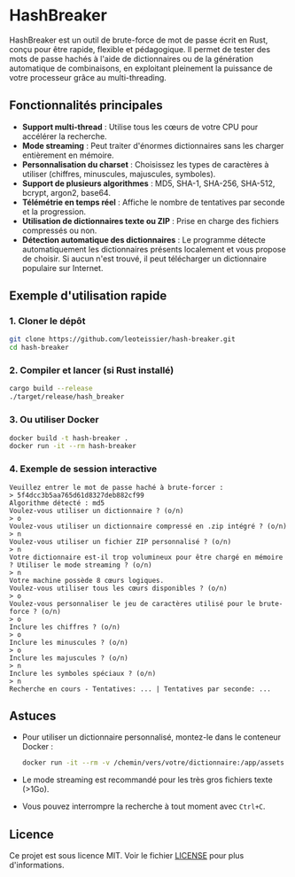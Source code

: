 # HashBreaker

HashBreaker est un outil de brute-force de mot de passe écrit en Rust, conçu pour être rapide, flexible et pédagogique. Il permet de tester des mots de passe hachés à l'aide de dictionnaires ou de la génération automatique de combinaisons, en exploitant pleinement la puissance de votre processeur grâce au multi-threading.

## Fonctionnalités principales

- **Support multi-thread** : Utilise tous les cœurs de votre CPU pour accélérer la recherche.
- **Mode streaming** : Peut traiter d'énormes dictionnaires sans les charger entièrement en mémoire.
- **Personnalisation du charset** : Choisissez les types de caractères à utiliser (chiffres, minuscules, majuscules, symboles).
- **Support de plusieurs algorithmes** : MD5, SHA-1, SHA-256, SHA-512, bcrypt, argon2, base64.
- **Télémétrie en temps réel** : Affiche le nombre de tentatives par seconde et la progression.
- **Utilisation de dictionnaires texte ou ZIP** : Prise en charge des fichiers compressés ou non.
- **Détection automatique des dictionnaires** : Le programme détecte automatiquement les dictionnaires présents localement et vous propose de choisir. Si aucun n'est trouvé, il peut télécharger un dictionnaire populaire sur Internet.

## Exemple d'utilisation rapide

### 1. Cloner le dépôt

```bash
git clone https://github.com/leoteissier/hash-breaker.git
cd hash-breaker
```

### 2. Compiler et lancer (si Rust installé)

```bash
cargo build --release
./target/release/hash_breaker
```

### 3. Ou utiliser Docker

```bash
docker build -t hash-breaker .
docker run -it --rm hash-breaker
```

### 4. Exemple de session interactive

```
Veuillez entrer le mot de passe haché à brute-forcer :
> 5f4dcc3b5aa765d61d8327deb882cf99
Algorithme détecté : md5
Voulez-vous utiliser un dictionnaire ? (o/n)
> o
Voulez-vous utiliser un dictionnaire compressé en .zip intégré ? (o/n)
> n
Voulez-vous utiliser un fichier ZIP personnalisé ? (o/n)
> n
Votre dictionnaire est-il trop volumineux pour être chargé en mémoire ? Utiliser le mode streaming ? (o/n)
> n
Votre machine possède 8 cœurs logiques.
Voulez-vous utiliser tous les cœurs disponibles ? (o/n)
> o
Voulez-vous personnaliser le jeu de caractères utilisé pour le brute-force ? (o/n)
> o
Inclure les chiffres ? (o/n)
> o
Inclure les minuscules ? (o/n)
> o
Inclure les majuscules ? (o/n)
> n
Inclure les symboles spéciaux ? (o/n)
> n
Recherche en cours - Tentatives: ... | Tentatives par seconde: ...
```

## Astuces

- Pour utiliser un dictionnaire personnalisé, montez-le dans le conteneur Docker :

  ```bash
  docker run -it --rm -v /chemin/vers/votre/dictionnaire:/app/assets hash-breaker
  ```

- Le mode streaming est recommandé pour les très gros fichiers texte (>1Go).
- Vous pouvez interrompre la recherche à tout moment avec `Ctrl+C`.

## Licence

Ce projet est sous licence MIT. Voir le fichier [LICENSE](LICENSE) pour plus d'informations.
